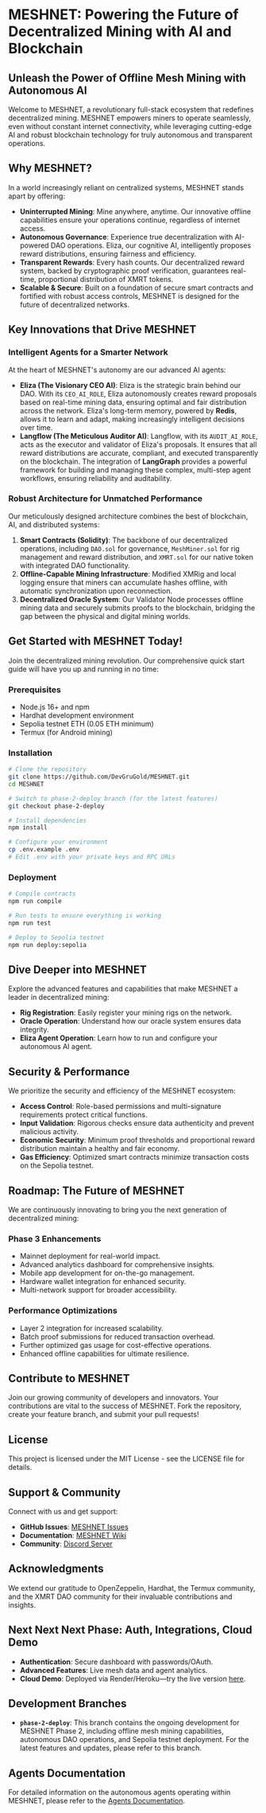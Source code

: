 # MESHNET: Powering the Future of Decentralized Mining with AI and Blockchain

## Unleash the Power of Offline Mesh Mining with Autonomous AI

Welcome to MESHNET, a revolutionary full-stack ecosystem that redefines decentralized mining. MESHNET empowers miners to operate seamlessly, even without constant internet connectivity, while leveraging cutting-edge AI and robust blockchain technology for truly autonomous and transparent operations.

## Why MESHNET?

In a world increasingly reliant on centralized systems, MESHNET stands apart by offering:

*   **Uninterrupted Mining**: Mine anywhere, anytime. Our innovative offline capabilities ensure your operations continue, regardless of internet access.
*   **Autonomous Governance**: Experience true decentralization with AI-powered DAO operations. Eliza, our cognitive AI, intelligently proposes reward distributions, ensuring fairness and efficiency.
*   **Transparent Rewards**: Every hash counts. Our decentralized reward system, backed by cryptographic proof verification, guarantees real-time, proportional distribution of XMRT tokens.
*   **Scalable & Secure**: Built on a foundation of secure smart contracts and fortified with robust access controls, MESHNET is designed for the future of decentralized networks.

## Key Innovations that Drive MESHNET

### Intelligent Agents for a Smarter Network

At the heart of MESHNET's autonomy are our advanced AI agents:

*   **Eliza (The Visionary CEO AI)**: Eliza is the strategic brain behind our DAO. With its `CEO_AI_ROLE`, Eliza autonomously creates reward proposals based on real-time mining data, ensuring optimal and fair distribution across the network. Eliza's long-term memory, powered by **Redis**, allows it to learn and adapt, making increasingly intelligent decisions over time.
*   **Langflow (The Meticulous Auditor AI)**: Langflow, with its `AUDIT_AI_ROLE`, acts as the executor and validator of Eliza's proposals. It ensures that all reward distributions are accurate, compliant, and executed transparently on the blockchain. The integration of **LangGraph** provides a powerful framework for building and managing these complex, multi-step agent workflows, ensuring reliability and auditability.

### Robust Architecture for Unmatched Performance

Our meticulously designed architecture combines the best of blockchain, AI, and distributed systems:

1.  **Smart Contracts (Solidity)**: The backbone of our decentralized operations, including `DAO.sol` for governance, `MeshMiner.sol` for rig management and reward distribution, and `XMRT.sol` for our native token with integrated DAO functionality.
2.  **Offline-Capable Mining Infrastructure**: Modified XMRig and local logging ensure that miners can accumulate hashes offline, with automatic synchronization upon reconnection.
3.  **Decentralized Oracle System**: Our Validator Node processes offline mining data and securely submits proofs to the blockchain, bridging the gap between the physical and digital mining worlds.

## Get Started with MESHNET Today!

Join the decentralized mining revolution. Our comprehensive quick start guide will have you up and running in no time:

### Prerequisites

*   Node.js 16+ and npm
*   Hardhat development environment
*   Sepolia testnet ETH (0.05 ETH minimum)
*   Termux (for Android mining)

### Installation

```bash
# Clone the repository
git clone https://github.com/DevGruGold/MESHNET.git
cd MESHNET

# Switch to phase-2-deploy branch (for the latest features)
git checkout phase-2-deploy

# Install dependencies
npm install

# Configure your environment
cp .env.example .env
# Edit .env with your private keys and RPC URLs
```

### Deployment

```bash
# Compile contracts
npm run compile

# Run tests to ensure everything is working
npm run test

# Deploy to Sepolia testnet
npm run deploy:sepolia
```

## Dive Deeper into MESHNET

Explore the advanced features and capabilities that make MESHNET a leader in decentralized mining:

*   **Rig Registration**: Easily register your mining rigs on the network.
*   **Oracle Operation**: Understand how our oracle system ensures data integrity.
*   **Eliza Agent Operation**: Learn how to run and configure your autonomous AI agent.

## Security & Performance

We prioritize the security and efficiency of the MESHNET ecosystem:

*   **Access Control**: Role-based permissions and multi-signature requirements protect critical functions.
*   **Input Validation**: Rigorous checks ensure data authenticity and prevent malicious activity.
*   **Economic Security**: Minimum proof thresholds and proportional reward distribution maintain a healthy and fair economy.
*   **Gas Efficiency**: Optimized smart contracts minimize transaction costs on the Sepolia testnet.

## Roadmap: The Future of MESHNET

We are continuously innovating to bring you the next generation of decentralized mining:

### Phase 3 Enhancements

*   Mainnet deployment for real-world impact.
*   Advanced analytics dashboard for comprehensive insights.
*   Mobile app development for on-the-go management.
*   Hardware wallet integration for enhanced security.
*   Multi-network support for broader accessibility.

### Performance Optimizations

*   Layer 2 integration for increased scalability.
*   Batch proof submissions for reduced transaction overhead.
*   Further optimized gas usage for cost-effective operations.
*   Enhanced offline capabilities for ultimate resilience.

## Contribute to MESHNET

Join our growing community of developers and innovators. Your contributions are vital to the success of MESHNET. Fork the repository, create your feature branch, and submit your pull requests!

## License

This project is licensed under the MIT License - see the LICENSE file for details.

## Support & Community

Connect with us and get support:

*   **GitHub Issues**: [MESHNET Issues](https://github.com/DevGruGold/MESHNET/issues)
*   **Documentation**: [MESHNET Wiki](https://github.com/DevGruGold/MESHNET/wiki)
*   **Community**: [Discord Server](https://discord.gg/meshnet)

## Acknowledgments

We extend our gratitude to OpenZeppelin, Hardhat, the Termux community, and the XMRT DAO community for their invaluable contributions and insights.

## Next Next Next Phase: Auth, Integrations, Cloud Demo

*   **Authentication**: Secure dashboard with passwords/OAuth.
*   **Advanced Features**: Live mesh data and agent analytics.
*   **Cloud Demo**: Deployed via Render/Heroku—try the live version [here](link).

## Development Branches

*   **`phase-2-deploy`**: This branch contains the ongoing development for MESHNET Phase 2, including offline mesh mining capabilities, autonomous DAO operations, and Sepolia testnet deployment. For the latest features and updates, please refer to this branch.

## Agents Documentation

For detailed information on the autonomous agents operating within MESHNET, please refer to the [Agents Documentation](agents.md).


